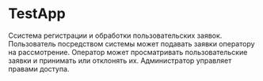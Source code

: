 # TestApp
Ссистема регистрации и обработки пользовательских заявок. 
Пользователь посредством системы может подавать заявки оператору на рассмотрение. Оператор 
может просматривать пользовательские заявки и принимать или отклонять их. Администратор 
управляет правами доступа.
